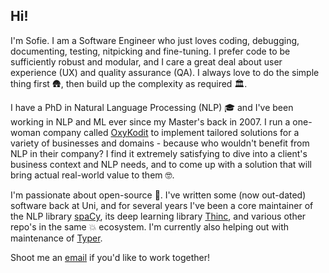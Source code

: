 ## Hi!

I'm Sofie. I am a Software Engineer who just loves coding, debugging, documenting, testing, nitpicking and fine-tuning. I prefer code to be sufficiently robust and modular, and I care a great deal about user experience (UX) and quality assurance (QA). I always love to do the simple thing first 🛖, then build up the complexity as required 🏛️.

I have a PhD in Natural Language Processing (NLP) 🎓 and I've been working in NLP and ML ever since my Master's back in 2007. I run a one-woman company called [OxyKodit](https://oxykodit.com/) to implement tailored solutions for a variety of businesses and domains - because who wouldn't benefit from NLP in their company? I find it extremely satisfying to dive into a client's business context and NLP needs, and to come up with a solution that will bring actual real-world value to them 🤓.

I'm passionate about open-source 🐍. I've written some (now out-dated) software back at Uni, and for several years I've been a core maintainer of the NLP library [spaCy](https://github.com/explosion/spaCy), its deep learning library [Thinc](https://github.com/explosion/thinc), and various other repo's in the same 💥 ecosystem. I'm currently also helping out with maintenance of [Typer](https://github.com/tiangolo/typer).

Shoot me an [email](https://oxykodit.com/#footer) if you'd like to work together!

